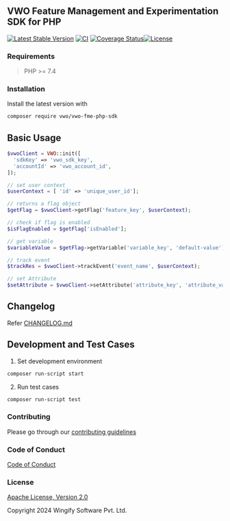 ## VWO Feature Management and Experimentation SDK for PHP

[![Latest Stable Version](https://img.shields.io/packagist/v/vwo/vwo-fme-php-sdk.svg)](https://packagist.org/packages/vwo/vwo-fme-php-sdk) [![CI](https://github.com/wingify/vwo-fme-php-sdk/workflows/CI/badge.svg?branch=master)](https://github.com/wingify/vwo-fme-php-sdk/actions?query=workflow%3ACI)
 [![Coverage Status](https://coveralls.io/repos/github/wingify/vwo-fme-php-sdk/badge.svg?branch=master)](https://coveralls.io/github/wingify/vwo-fme-php-sdk?branch=master)[![License](https://img.shields.io/badge/License-Apache%202.0-blue.svg)](http://www.apache.org/licenses/LICENSE-2.0)

### Requirements

> PHP >= 7.4

### Installation

Install the latest version with

```bash
composer require vwo/vwo-fme-php-sdk
```

## Basic Usage

```php
$vwoClient = VWO::init([
  'sdkKey' => 'vwo_sdk_key',
  'accountId' => 'vwo_account_id',
]);

// set user context
$userContext = [ 'id' => 'unique_user_id'];

// returns a flag object
$getFlag = $vwoClient->getFlag('feature_key', $userContext);

// check if flag is enabled
$isFlagEnabled = $getFlag['isEnabled'];

// get variable
$variableValue = $getFlag->getVariable('variable_key', 'default-value');

// track event
$trackRes = $vwoClient->trackEvent('event_name', $userContext);

// set Attribute
$setAttribute = $vwoClient->setAttribute('attribute_key', 'attribute_value', $userContext);
```

## Changelog

Refer [CHANGELOG.md](https://github.com/wingify/vwo-fme-php-sdk/blob/master/CHANGELOG.md)

## Development and Test Cases

1. Set development environment

```bash
composer run-script start
```

2. Run test cases

```bash
composer run-script test
```

### Contributing

Please go through our [contributing guidelines](https://github.com/wingify/vwo-fme-php-sdk/blob/master/CONTRIBUTING.md)

### Code of Conduct

[Code of Conduct](https://github.com/wingify/vwo-fme-php-sdk/blob/master/CODE_OF_CONDUCT.md)

### License

[Apache License, Version 2.0](https://github.com/wingify/vwo-fme-php-sdk/blob/master/LICENSE)

Copyright 2024 Wingify Software Pvt. Ltd.
